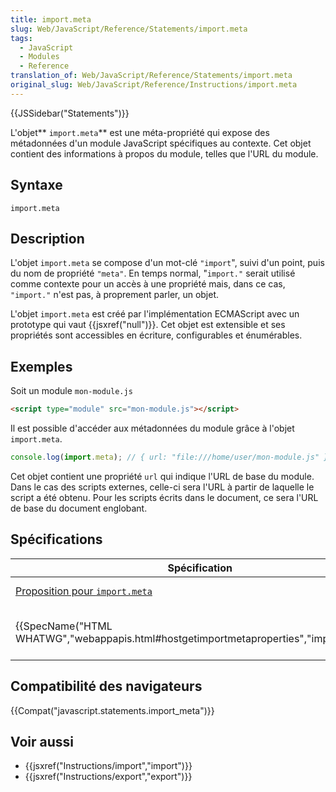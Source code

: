 ```yaml
---
title: import.meta
slug: Web/JavaScript/Reference/Statements/import.meta
tags:
  - JavaScript
  - Modules
  - Reference
translation_of: Web/JavaScript/Reference/Statements/import.meta
original_slug: Web/JavaScript/Reference/Instructions/import.meta
---
```

{{JSSidebar("Statements")}}

L'objet** `import.meta`** est une méta-propriété qui expose des métadonnées d'un module JavaScript spécifiques au contexte. Cet objet contient des informations à propos du module, telles que l'URL du module.

## Syntaxe

    import.meta

## Description

L'objet `import.meta` se compose d'un mot-clé `"import`", suivi d'un point, puis du nom de propriété `"meta"`. En temps normal, "`import."` serait utilisé comme contexte pour un accès à une propriété mais, dans ce cas, `"import."` n'est pas, à proprement parler, un objet.

L'objet `import.meta` est créé par l'implémentation ECMAScript avec un prototype qui vaut {{jsxref("null")}}. Cet objet est extensible et ses propriétés sont accessibles en écriture, configurables et énumérables.

## Exemples

Soit un module `mon-module.js`

```html
<script type="module" src="mon-module.js"></script>
```

Il est possible d'accéder aux métadonnées du module grâce à l'objet `import.meta`.

```js
console.log(import.meta); // { url: "file:///home/user/mon-module.js" }
```

Cet objet contient une propriété `url` qui indique l'URL de base du module. Dans le cas des scripts externes, celle-ci sera l'URL à partir de laquelle le script a été obtenu. Pour les scripts écrits dans le document, ce sera l'URL de base du document englobant.

## Spécifications

| Spécification                                                                                                        | État                             | Commentaires                                     |
| -------------------------------------------------------------------------------------------------------------------- | -------------------------------- | ------------------------------------------------ |
| [Proposition pour `import.meta`](https://github.com/tc39/proposal-import-meta/#importmeta)                           | Niveau 3                         | Définition initiale.                             |
| {{SpecName("HTML WHATWG","webappapis.html#hostgetimportmetaproperties","import.meta")}} | {{Spec2("HTML WHATWG")}} | Définition des propriétés `import.meta` en HTML. |

## Compatibilité des navigateurs

{{Compat("javascript.statements.import_meta")}}

## Voir aussi

- {{jsxref("Instructions/import","import")}}
- {{jsxref("Instructions/export","export")}}
